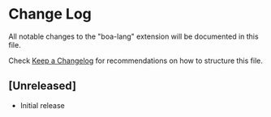 # Change Log

All notable changes to the "boa-lang" extension will be documented in this file.

Check [Keep a Changelog](http://keepachangelog.com/) for recommendations on how to structure this file.

## [Unreleased]

- Initial release